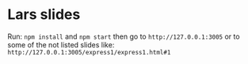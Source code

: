 # Lars slides
Run: `npm install` and `npm start` then go to `http://127.0.0.1:3005` or to some of the not listed slides like: `http://127.0.0.1:3005/express1/express1.html#1`
